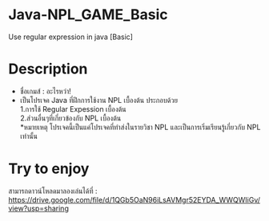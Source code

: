 # Java-NPL_GAME_Basic
  Use regular expression in java [Basic]

# Description
  - ชื่อเกมส์ : อะไรหว่า!
  - เป็นโปรเจค Java ที่ฝึกการใช้งาน NPL เบื้องต้น ประกอบด้วย <br/>
        1.การใช้ Regular Expession เบื้องต้น <br/>
        2.ส่วนอื่นๆที่เกี่ยวข้องกับ NPL เบื้องต้น <br/>
     *หมายเหตุ โปรเจคนี้เป็นแค่โปรเจคที่ทำส่งในรายวิชา NPL และเป็นการเริ่มเรียนรู้เกี่ยวกับ NPL เท่านั้น
   
# Try to enjoy
  สามารถดาวน์โหลดมาลองเล่นได้ที่ : 
 https://drive.google.com/file/d/1QGb5OaN96iLsAVMgr52EYDA_WWQWIiGv/view?usp=sharing
